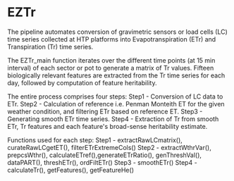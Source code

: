 # EZTr

The pipeline automates conversion of gravimetric sensors or load cells (LC) time series collected at HTP platforms into 
Evapotranspiration (ETr) and Transpiration (Tr) time series.

The EZTr_main function iterates over the different time points (at 15 min interval) of
each sector or pot to generate a matrix of Tr values. Fifteen biologically
relevant features are extracted from the Tr time series for each day,
followed by computation of feature heritability.

The entire process comprises four steps: 
Step1 - Conversion of LC data to ETr.
Step2 - Calculation of reference i.e. Penman Monteith ET for the given weather
condition, and filtering ETr based on reference ET.
Step3 - Generating smooth ETr time series. 
Step4 - Extraction of Tr from smooth ETr, Tr features and each feature's broad-sense heritability estimate.

Functions used for each step:
Step1 - extractRawLCmatrix(), curateRawLCgetET(), filterETrExtremeCols()
Step2 - extractWthrVar(), prepcsWthr(), calculateETref(),generateETrRatio(), genThreshVal(), dataPART(), threshETr(), ordFiltETr()
Step3 - smoothETr()
Step4 - calculateTr(), getFeatures(), getFeatureHe()

